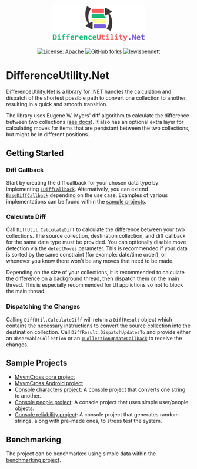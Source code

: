 <div align="center">

  <img src="assets/logo.png" width="50%" height="50%">
  
  [![License: Apache](https://img.shields.io/badge/License-Apache-blue.svg)](https://opensource.org/licenses/Apache-2.0)
  [![GitHub forks](https://img.shields.io/nuget/dt/DifferenceUtility.Net.svg)](https://www.nuget.org/packages/DifferenceUtility.Net/)
  [![lewisbennett](https://circleci.com/gh/lewisbennett/difference-utility-net.svg?style=svg)](https://circleci.com/gh/lewisbennett/difference-utility-net)
  
</div>

# DifferenceUtility.Net

DifferenceUtility.Net is a library for .NET handles the calculation and dispatch of the shortest possible path to convert one collection to another, resulting in a quick and smooth transition.

The library uses Eugene W. Myers' diff algorithm to calculate the difference between two collections ([see docs](docs)). It also has an optional extra layer for calculating moves for items that are persistant between the two collections, but might be in different positions.

## Getting Started

### Diff Callback

Start by creating the diff callback for your chosen data type by implementing [`IDiffCallback`](src/DifferenceUtility.Net/Base/IDiffCallback.cs). Alternatively, you can extend [`BaseDiffCallback`](src/DifferenceUtility.Net/Base/BaseDiffCallback.cs) depending on the use case. Examples of various implementations can be found within the [sample projects](samples).

### Calculate Diff

Call `DiffUtil.CalculateDiff` to calculate the difference between your two collections. The source collection, destination collection, and diff callback for the same data type must be provided. You can optionally disable move detection via the `detectMoves` parameter. This is recommended if your data is sorted by the same constraint (for example: date/time order), or whenever you know there won't be any moves that need to be made.

Depending on the size of your collections, it is recommended to calculate the difference on a background thread, then dispatch them on the main thread. This is especially recommended for UI applictions so not to block the main thread.


### Dispatching the Changes

Calling `DiffUtil.CalculateDiff` will return a `DiffResult` object which contains the necessary instructions to convert the source collection into the destination collection. Call `DiffResult.DispatchUpdatesTo` and provide either an `ObservableCollection` or an [`ICollectionUpdateCallback`](src/DifferenceUtility.Net/Base/ICollectionUpdateCallback.cs) to receive the changes.

## Sample Projects

* [MvvmCross core project](samples/Sample.MvvmCross.Core)
* [MvvmCross Android project](samples/Sample.MvvmCross.Droid)
* [Console characters project](samples/Sample.NetConsole.Characters): A console project that converts one string to another.
* [Console people project](samples/Sample.NetConsole.People): A console project that uses simple user/people objects.
* [Console reliability project](Sample.NetConsole.Reliability): A console project that generates random strings, along with pre-made ones, to stress test the system.

## Benchmarking

The project can be benchmarked using simple data within the [benchmarking project](src/DifferenceUtility.Net.Benchmarks).

